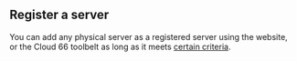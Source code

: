 

## Register a server

You can add any physical server as a registered server using the website, or the Cloud 66 toolbelt as long as it meets [certain criteria](#pointers).

